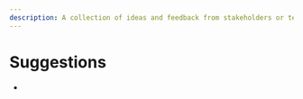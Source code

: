 ```yaml
---
description: A collection of ideas and feedback from stakeholders or team members.
---
```


# Suggestions

-
